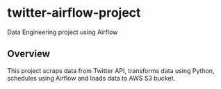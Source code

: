 # twitter-airflow-project
Data Engineering project using Airflow

## Overview

This project scraps data from Twitter API, transforms data using Python, schedules using Airflow and loads data to AWS S3 bucket.
